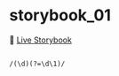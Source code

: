# storybook_01

🚀 [Live Storybook](https://6346c29f12cb3212588eb719-kysdmcdpcq.chromatic.com/?path=/story/card01--regular)

```

/(\d)(?=\d\1)/



```
